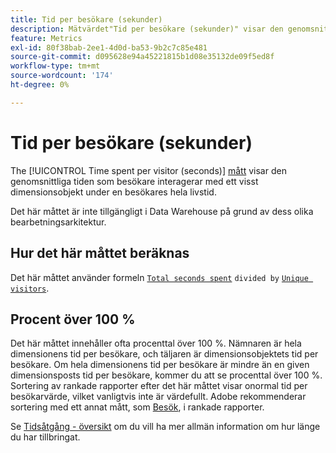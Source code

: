 ```yaml
---
title: Tid per besökare (sekunder)
description: Mätvärdet"Tid per besökare (sekunder)" visar den genomsnittliga tid som besökarna interagerar med ett visst dimensionsobjekt under en besökares hela livstid.
feature: Metrics
exl-id: 80f38bab-2ee1-4d0d-ba53-9b2c7c85e481
source-git-commit: d095628e94a45221815b1d08e35132de09f5ed8f
workflow-type: tm+mt
source-wordcount: '174'
ht-degree: 0%

---
```


# Tid per besökare (sekunder)

The [!UICONTROL Time spent per visitor (seconds)] [mått](overview.md) visar den genomsnittliga tiden som besökare interagerar med ett visst dimensionsobjekt under en besökares hela livstid.

Det här måttet är inte tillgängligt i Data Warehouse på grund av dess olika bearbetningsarkitektur.

## Hur det här måttet beräknas

Det här måttet använder formeln [`Total seconds spent`](total-seconds-spent.md) `divided by` [`Unique visitors`](unique-visitors.md).

## Procent över 100 %

Det här måttet innehåller ofta procenttal över 100 %. Nämnaren är hela dimensionens tid per besökare, och täljaren är dimensionsobjektets tid per besökare. Om hela dimensionens tid per besökare är mindre än en given dimensionsposts tid per besökare, kommer du att se procenttal över 100 %. Sortering av rankade rapporter efter det här måttet visar onormal tid per besökarvärde, vilket vanligtvis inte är värdefullt. Adobe rekommenderar sortering med ett annat mått, som [Besök](visits.md), i rankade rapporter.

Se [Tidsåtgång - översikt](time-spent.md) om du vill ha mer allmän information om hur länge du har tillbringat.
